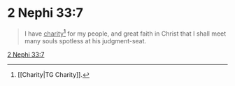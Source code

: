 # 2 Nephi 33:7

> I have <u>charity</u>[^a] for my people, and great faith in Christ that I shall meet many souls spotless at his judgment-seat.

[2 Nephi 33:7](https://www.churchofjesuschrist.org/study/scriptures/bofm/2-ne/33?lang=eng&id=p7#p7)


[^a]: [[Charity|TG Charity]].  
